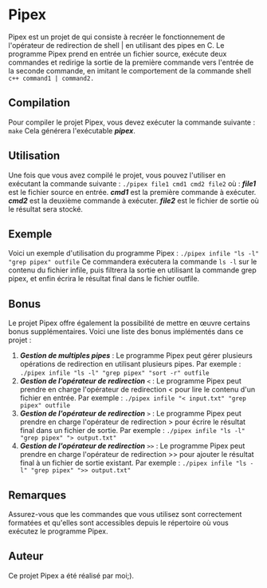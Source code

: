 # Pipex
Pipex est un projet de qui consiste à recréer le fonctionnement de l'opérateur de redirection de shell | en utilisant des pipes en C. Le programme Pipex prend en entrée un fichier source, exécute deux commandes et redirige la sortie de la première commande vers l'entrée de la seconde commande, en imitant le comportement de la commande shell 
    ``` c++
    command1 | command2.```

## Compilation
Pour compiler le projet Pipex, vous devez exécuter la commande suivante :
    `make`
Cela générera l'exécutable ***pipex***.

## Utilisation
Une fois que vous avez compilé le projet, vous pouvez l'utiliser en exécutant la commande suivante :
    ```./pipex file1 cmd1 cmd2 file2```
où :
***file1*** est le fichier source en entrée.
***cmd1***  est la première commande à exécuter.
***cmd2***  est la deuxième commande à exécuter.
***file2*** est le fichier de sortie où le résultat sera stocké.

## Exemple
Voici un exemple d'utilisation du programme Pipex :
    ```./pipex infile "ls -l" "grep pipex" outfile```
Ce commandera exécutera la commande ```ls -l``` sur le contenu du fichier infile, puis filtrera la sortie en utilisant la commande grep pipex, et enfin écrira le résultat final dans le fichier outfile.

## Bonus
Le projet Pipex offre également la possibilité de mettre en œuvre certains bonus supplémentaires. Voici une liste des bonus implémentés dans ce projet :

1. ***Gestion de multiples pipes*** : Le programme Pipex peut gérer plusieurs opérations de redirection en utilisant plusieurs pipes. Par exemple :
    ```./pipex infile "ls -l" "grep pipex" "sort -r" outfile```
2. ***Gestion de l'opérateur de redirection*** ```<``` : Le programme Pipex peut prendre en charge l'opérateur de redirection < pour lire le contenu d'un fichier en entrée. Par exemple :
    ```./pipex infile "< input.txt" "grep pipex" outfile```
2. ***Gestion de l'opérateur de redirection*** ```>``` : Le programme Pipex peut prendre en charge l'opérateur de redirection > pour écrire le résultat final dans un fichier de sortie. Par exemple :
    ```./pipex infile "ls -l" "grep pipex" "> output.txt"```
4. ***Gestion de l'opérateur de redirection*** ```>>``` : Le programme Pipex peut prendre en charge l'opérateur de redirection >> pour ajouter le résultat final à un fichier de sortie existant. Par exemple :
    ```./pipex infile "ls -l" "grep pipex" ">> output.txt"```

## Remarques
Assurez-vous que les commandes que vous utilisez sont correctement formatées et qu'elles sont accessibles depuis le répertoire où vous exécutez le programme Pipex.

## Auteur
Ce projet Pipex a été réalisé par moi;).


